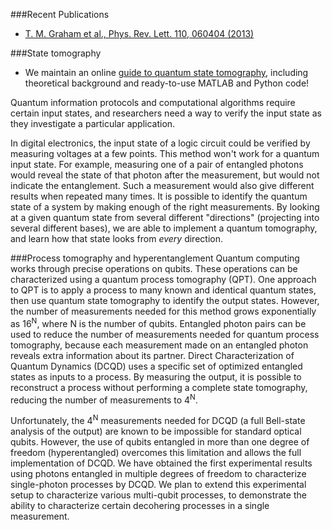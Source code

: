 ###Recent Publications
* [T. M. Graham et al., Phys. Rev. Lett. 110, 060404 (2013)](http://dx.doi.org/10.1103/PhysRevLett.110.060404)

###State tomography
* We maintain an online [guide to quantum state tomography](http://research.physics.illinois.edu/QI/Photonics/Tomography/), including theoretical background and ready-to-use MATLAB and Python code! 

Quantum information protocols and computational algorithms require certain input states, and researchers need a way to verify the input state as they investigate a particular application.

In digital electronics, the input state of a logic circuit could be verified by measuring voltages at a few points. This method won't work for a quantum input state. For example, measuring one of a pair of entangled photons would reveal the state of that photon after the measurement, but would not indicate the entanglement. Such a measurement would also give different results when repeated many times. It is possible to identify the quantum state of a system by making enough of the right measurements. By looking at a given quantum state from several different "directions" (projecting into several different bases), we are able to implement a quantum tomography, and learn how that state looks from <em>every</em> direction.

###Process tomography and hyperentanglement
Quantum computing works through precise operations on qubits. These operations can be characterized using a quantum process tomography (QPT). One approach to QPT is to apply a process to many known and identical quantum states, then use quantum state tomography to identify the output states. However, the number of measurements needed for this method grows exponentially as 16<sup>N</sup>, where N is the number of qubits. Entangled photon pairs can be used to reduce the number of measurements needed for quantum process tomography, because each measurement made on an entangled photon reveals extra information about its partner. Direct Characterization of Quantum Dynamics (DCQD) uses a specific set of optimized entangled states as inputs to a process. By measuring the output, it is possible to reconstruct a process without performing a complete state tomography, reducing the number of measurements to 4<sup>N</sup>.

Unfortunately, the 4<sup>N</sup> measurements needed for DCQD (a full Bell-state analysis of the output) are known to be impossible for standard optical qubits. However, the use of qubits entangled in more than one degree of freedom (hyperentangled) overcomes this limitation and allows the full implementation of DCQD. We have obtained the first experimental results using photons entangled in multiple degrees of freedom to characterize single-photon processes by DCQD. We plan to extend this experimental setup to characterize various multi-qubit processes, to demonstrate the ability to characterize certain decohering processes in a single measurement.